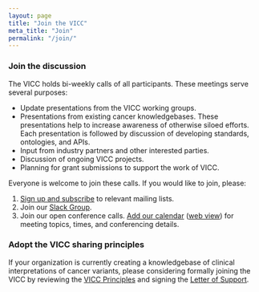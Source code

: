 ```yaml
---
layout: page
title: "Join the VICC"
meta_title: "Join"
permalink: "/join/"
---
```


### Join the discussion
The VICC holds bi-weekly calls of all participants. These meetings serve several purposes:
- Update presentations from the VICC working groups.
- Presentations from existing cancer knowledgebases. These presentations help to increase awareness of otherwise siloed 
 efforts. Each presentation is followed by discussion of developing standards, ontologies, and APIs.
- Input from industry partners and other interested parties.
- Discussion of ongoing VICC projects.
- Planning for grant submissions to support the work of VICC.

Everyone is welcome to join these calls. If you would like to join, please:

1. [Sign up and subscribe](https://forms.gle/RCg2YYz2D14vuEdh8) to relevant mailing lists.
2. Join our [Slack Group](https://join.slack.com/t/cancervariants/shared_invite/zt-7vi7qbgy-1834QZ2oaGYGwvFGTjDqDA).
3. Join our open conference calls. [Add our calendar](https://calendar.google.com/calendar?cid=aG9xYmVrZWY0ODJpODJxY2hvZDM0aWNmbGtAZ3JvdXAuY2FsZW5kYXIuZ29vZ2xlLmNvbQ) 
   ([web view](/calendar/)) for meeting topics, times, and conferencing details.

### Adopt the VICC sharing principles
If your organization is currently creating a knowledgebase of clinical interpretations of cancer variants, please 
considering formally joining the VICC by reviewing the [VICC Principles](/principles/) and signing the 
[Letter of Support](/assets/docs/VICC_LoS_template.docx).

